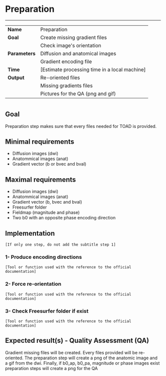 # Preparation
---

|                |                                                       |
|----------------|-------------------------------------------------------|
|**Name**        | Preparation                                           |
|**Goal**        | Create missing gradient files                         |
|                | Check image's orientation                             |
|**Parameters**  | Diffusion and anatomical images                       |
|                | Gradient encoding file                                |
|**Time**        | [Estimate processing time in a local machine]         |
|**Output**      | Re-oriented files                                     |
|                | Missing gradients files                               |
|                | Pictures for the QA  (png and gif)                    |

#

## Goal

Preparation step makes sure that every files needed for TOAD is provided.

## Minimal requirements


- Diffusion images (dwi)
- Anatommical images (anat)
- Gradient vector (b or bvec and bval)

## Maximal requirements

- Diffusion images (dwi)
- Anatommical images (anat)
- Gradient vector (b, bvec and bval)
- Freesurfer folder
- Fieldmap (magnitude and phase) 
- Two b0 with an opposite phase encoding direction

## Implementation

```
[If only one step, do not add the subtitle step 1]
```

### 1- Produce encoding directions

```
[Tool or function used with the reference to the official documentation]
```

### 2- Force re-orientation

```
[Tool or function used with the reference to the official documentation]
```

### 3- Check Freesurfer folder if exist

```
[Tool or function used with the reference to the official documentation]
```

## Expected result(s) - Quality Assessment (QA)

Gradient missing files will be created.
Every files provided will be re-oriented.
The preparation step will create a png of the anatomic image and a gif from the dwi.
Finally, if b0_ap, b0_pa, magnitude or phase images exist preparation steps will create a png for the QA
